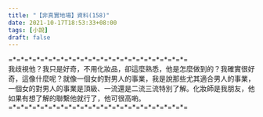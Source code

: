 ```yaml
---
title: "【非真實地場】資料(158)"
date: 2021-10-17T18:53:33+08:00
tags: [小說]
draft: false
---
```


=\*=\*=\*=\*=\*=\*=\*=\*=\*=\*=\*=\*=\*=\*=\*=\*=\*=\*=\*=\*=\*=\*=  
我歧視他？我只是好奇，不用化妝品，卻這麼熟悉，他是怎麼做到的？我確實很好奇，這像什麼呢？就像一個女的對男人的事業，我是說那些尤其適合男人的事業，一個女的對男人的事業是頂級、一流還是二流三流特別了解。化妝師是我朋友，他如果有想了解的聯繫他就行了，他可很高喲。        
=\*=\*=\*=\*=\*=\*=\*=\*=\*=\*=\*=\*=\*=\*=\*=\*=\*=\*=\*=\*=\*=\*=  